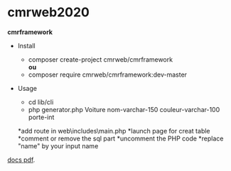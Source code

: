 # cmrweb2020
**cmrframework**	

  * Install
    - composer create-project cmrweb/cmrframework  
  **ou**
    - composer require cmrweb/cmrframework:dev-master

  * Usage
    - cd lib/cli
    - php generator.php Voiture nom-varchar-150 couleur-varchar-100 porte-int 
   
    *add route in web\includes\main.php
    *launch page for creat table
    *comment or remove the sql part
    *uncomment the PHP code
    *replace "name" by your input name
 
 [docs pdf](https://docs.google.com/presentation/d/1FP2pDqd5z5KtJ_tku4P9MljjPUj33xVLkF9VqpDlFII/edit?usp=sharing).

